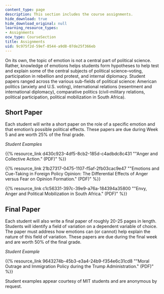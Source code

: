 ```yaml
---
content_type: page
description: This section includes the course assignments.
hide_download: true
hide_download_original: null
learning_resource_types:
- Assignments
ocw_type: CourseSection
title: Assignments
uid: 9c975f2d-59ef-8544-a9d8-07de25f366eb
---
```


On its own, the topic of emotion is not a central part of political science. Rather, knowledge of emotions helps students form hypotheses to help test and explain some of the central subjects of political science–voting, participation in rebellion and protest, and internal diplomacy. Student papers ranged across the various sub-fields of political science: American politics (anxiety and U.S. voting), international relations (resentment and international diplomacy), comparative politics (civil-military relations, political participation, political mobilization in South Africa).

Short Paper 
------------

Each student will write a short paper on the role of a specific emotion and that emotion’s possible political effects. These papers are due during Week 5 and are worth 25% of the final grade.

_Student Examples_

{{% resource_link d430c923-4df5-8cb2-185d-c4adbdc8c431 "\"Anger and Collective Action.\" (PDF)" %}}

{{% resource_link 21b27317-0475-1107-f5af-2fb03cac9e47 "\"Emotions and Cue-Taking in Foreign Policy Opinion: The Differential Effects of Anger versus Fear on Opinion Formation.\" (PDF)" %}}

{{% resource_link c1c56331-397c-39e9-a76a-184394a35800 "\"Envy, Anger and Political Mobilization in South Africa.\" (PDF)" %}}

Final Paper 
------------

Each student will also write a final paper of roughly 20-25 pages in length. Students will identify a field of variation on a dependent variable of choice. The paper must address how emotions can (or cannot) help explain the nature of this field of variation. These papers are due during the final week and are worth 50% of the final grade.

_Student Example_

{{% resource_link 9643274b-45b3-e3a4-24b9-f354e6c31cd8 "\"Moral Outrage and Immigration Policy during the Trump Administration.\" (PDF)" %}}

Student examples appear courtesy of MIT students and are anonymous by request.
